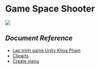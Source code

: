 # **Game Space Shooter**  
![](https://lh6.googleusercontent.com/HUGOEdayCnwcnZM3_sBax_wcw1-n_Om5Nz_cCGK9IWK4XGpQKREkp_EYvlkawV0IeWwnGvqqNaor1GF-vFs_bokJ76RTm4C2sSBxCOyqPMxgTsqxQVEZ=w371)
## *Document Reference*
* [Lap trinh game Unity Khoa Pham](https://www.youtube.com/watch?v=qHxjVmmCOKY&index=7&list=PLzrVYRai0riTSuqroXJk4E6Vs1W3njjo0)
* [Cliparts](http://cliparts.co/)
* [Create menu](https://www.youtube.com/watch?v=WSlfgmXIuTU)
